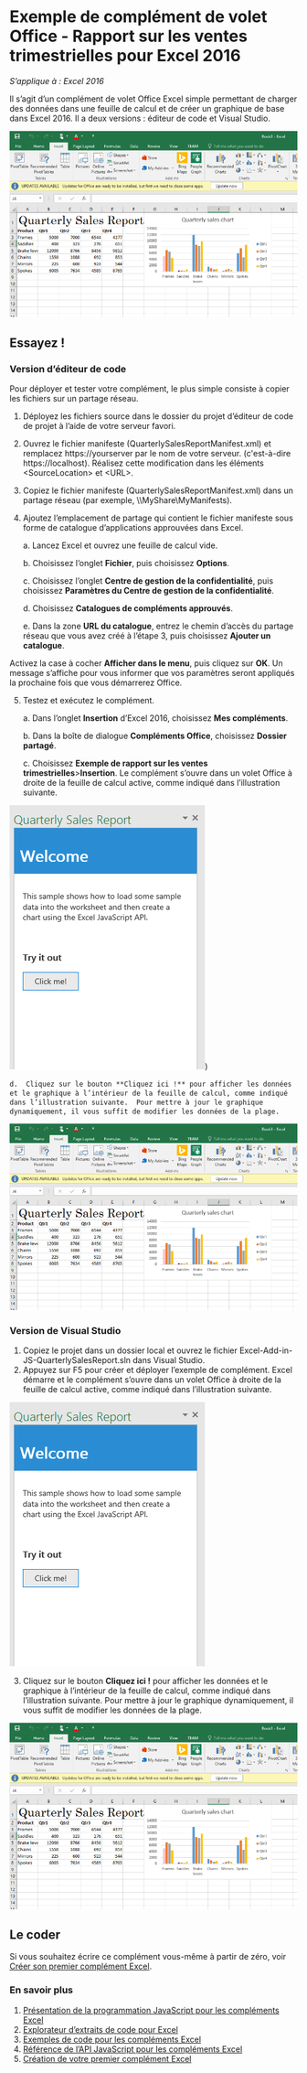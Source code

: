 # <a name="quarterly-sales-report-task-pane-add-in-sample-for-excel-2016"></a>Exemple de complément de volet Office - Rapport sur les ventes trimestrielles pour Excel 2016

_S’applique à : Excel 2016_

Il s’agit d’un complément de volet Office Excel simple permettant de charger des données dans une feuille de calcul et de créer un graphique de base dans Excel 2016. Il a deux versions : éditeur de code et Visual Studio.

![Exemple de rapport sur les ventes trimestrielles](../images/QuarterlySalesReport_report.PNG)

## <a name="try-it-out"></a>Essayez !
### <a name="code-editor-version"></a>Version d’éditeur de code

Pour déployer et tester votre complément, le plus simple consiste à copier les fichiers sur un partage réseau.

1.  Déployez les fichiers source dans le dossier du projet d’éditeur de code de projet à l’aide de votre serveur favori.
2.  Ouvrez le fichier manifeste (QuarterlySalesReportManifest.xml) et remplacez https://yourserver par le nom de votre serveur. (c'est-à-dire https://localhost). Réalisez cette modification dans les éléments \<SourceLocation\> et \<URL\>.
3.  Copiez le fichier manifeste (QuarterlySalesReportManifest.xml) dans un partage réseau (par exemple, \\\MyShare\MyManifests).
4.  Ajoutez l’emplacement de partage qui contient le fichier manifeste sous forme de catalogue d’applications approuvées dans Excel.

    a.  Lancez Excel et ouvrez une feuille de calcul vide.

    b.  Choisissez l’onglet **Fichier**, puis choisissez **Options**.

    c.  Choisissez l’onglet **Centre de gestion de la confidentialité**, puis choisissez **Paramètres du Centre de gestion de la confidentialité**.

    d.  Choisissez **Catalogues de compléments approuvés**.

    e.  Dans la zone **URL du catalogue**, entrez le chemin d’accès du partage réseau que vous avez créé à l’étape 3, puis choisissez **Ajouter un catalogue**.

   Activez la case à cocher **Afficher dans le menu**, puis cliquez sur **OK**. Un message s’affiche pour vous informer que vos paramètres seront appliqués la prochaine fois que vous démarrerez Office.

5.  Testez et exécutez le complément.

    a.  Dans l’onglet **Insertion** d’Excel 2016, choisissez **Mes compléments**.

    b.  Dans la boîte de dialogue **Compléments Office**, choisissez **Dossier partagé**.

    c.  Choisissez **Exemple de rapport sur les ventes trimestrielles**>**Insertion**. Le complément s’ouvre dans un volet Office à droite de la feuille de calcul active, comme indiqué dans l’illustration suivante.

  ![Exemple de rapport sur les ventes trimestrielles](../images/QuarterlySalesReport_taskpane.PNG))

    d.  Cliquez sur le bouton **Cliquez ici !** pour afficher les données et le graphique à l’intérieur de la feuille de calcul, comme indiqué dans l’illustration suivante.  Pour mettre à jour le graphique dynamiquement, il vous suffit de modifier les données de la plage.

  ![Exemple de rapport sur les ventes trimestrielles](../images/QuarterlySalesReport_report.PNG)

### <a name="visual-studio-version"></a>Version de Visual Studio
1.  Copiez le projet dans un dossier local et ouvrez le fichier Excel-Add-in-JS-QuarterlySalesReport.sln dans Visual Studio.
2.  Appuyez sur F5 pour créer et déployer l’exemple de complément. Excel démarre et le complément s’ouvre dans un volet Office à droite de la feuille de calcul active, comme indiqué dans l’illustration suivante.

  ![Exemple de rapport sur les ventes trimestrielles](../images/QuarterlySalesReport_taskpane.PNG)

3. Cliquez sur le bouton **Cliquez ici !** pour afficher les données et le graphique à l’intérieur de la feuille de calcul, comme indiqué dans l’illustration suivante. Pour mettre à jour le graphique dynamiquement, il vous suffit de modifier les données de la plage.

  ![Exemple de rapport sur les ventes trimestrielles](../images/QuarterlySalesReport_report.PNG)

## <a name="code-it"></a>Le coder

Si vous souhaitez écrire ce complément vous-même à partir de zéro, voir [Créer son premier complément Excel](https://github.com/OfficeDev/office-js-docs/blob/master/excel/build-your-first-excel-add-in.md).


### <a name="learn-more"></a>En savoir plus


1.  [Présentation de la programmation JavaScript pour les compléments Excel](https://github.com/OfficeDev/office-js-docs/blob/master/excel/excel-add-ins-programming-overview.md)
2.  [Explorateur d’extraits de code pour Excel](http://officesnippetexplorer.azurewebsites.net/#/snippets/excel)
3.  [Exemples de code pour les compléments Excel](https://github.com/OfficeDev/office-js-docs/blob/master/excel/excel-add-ins-code-samples.md)
4.  [Référence de l’API JavaScript pour les compléments Excel](https://github.com/OfficeDev/office-js-docs/blob/master/excel/excel-add-ins-javascript-reference.md)
5.  [Création de votre premier complément Excel](https://github.com/OfficeDev/office-js-docs/blob/master/excel/build-your-first-excel-add-in.md)